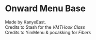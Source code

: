 <h1 align="centre">Onward Menu Base</h1>
Made by KanyeEast.<br>
Credits to Stash for the <i>VMTHook Class</i><br>
Credits to YimMenu & pocakking for <i>Fibers</i>
